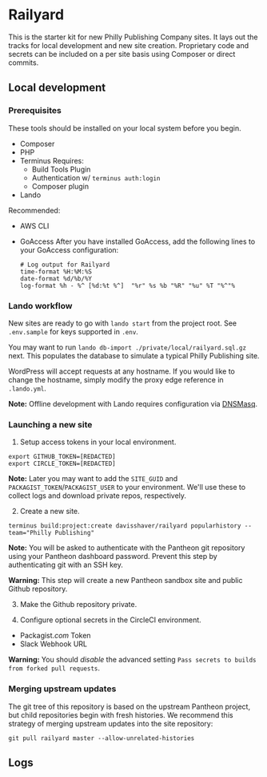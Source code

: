 # Railyard
This is the starter kit for new Philly Publishing Company sites. It lays out the tracks for local development and new site creation. Proprietary code and secrets can be included on a per site basis using Composer or direct commits.

## Local development

### Prerequisites
These tools should be installed on your local system before you begin.

- Composer
- PHP
- Terminus
   Requires:
   - Build Tools Plugin
   - Authentication w/ `terminus auth:login`
   - Composer plugin
- Lando

Recommended:

- AWS CLI
- GoAccess
  After you have installed GoAccess, add the following lines to your GoAccess configuration:

  ```
  # Log output for Railyard
  time-format %H:%M:%S
  date-format %d/%b/%Y
  log-format %h - %^ [%d:%t %^]  "%r" %s %b "%R" "%u" %T "%^"%
  ```

### Lando workflow

New sites are ready to go with `lando start` from the project root. See `.env.sample` for keys supported in `.env`.

You may want to run `lando db-import ./private/local/railyard.sql.gz` next. This populates the database to simulate a typical Philly Publishing site.

WordPress will accept requests at any hostname. If you would like to change the hostname, simply modify the proxy edge reference in `.lando.yml`.

**Note:** Offline development with Lando requires configuration via [DNSMasq](https://docs.devwithlando.io/tutorials/offline-dev.html).

### Launching a new site

  1. Setup access tokens in your local environment.

  ```
  export GITHUB_TOKEN=[REDACTED]
  export CIRCLE_TOKEN=[REDACTED]
  ```

  **Note:** Later you may want to add the `SITE_GUID` and `PACKAGIST_TOKEN`/`PACKAGIST_USER` to your environment. We'll use these to collect logs and download private repos, respectively.

  2. Create a new site.
  
  ```
  terminus build:project:create davisshaver/railyard popularhistory --team="Philly Publishing"
  ```

  **Note:** You will be asked to authenticate with the Pantheon git repository using your Pantheon dashboard password. Prevent this step by authenticating git with an SSH key.

  **Warning:** This step will create a new Pantheon sandbox site and public Github repository.
 
  3. Make the Github repository private.

  4. Configure optional secrets in the CircleCI environment.

  - Packagist._com_ Token
  - Slack Webhook URL

  **Warning:** You should *disable* the advanced setting `Pass secrets to builds from forked pull requests`.

### Merging upstream updates
The git tree of this repository is based on the upstream Pantheon project, but child repositories begin with fresh histories. We recommend this strategy of merging upstream updates into the site repository:

```
git pull railyard master --allow-unrelated-histories
```

## Logs